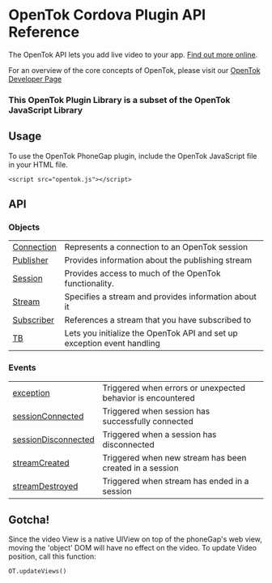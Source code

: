 # OpenTok Cordova Plugin API Reference

The OpenTok API lets you add live video to your app. [Find out more online](http://www.tokbox.com/platform).

For an overview of the core concepts of OpenTok, please visit our [OpenTok Developer Page](http://www.tokbox.com/opentok/demo)

### This OpenTok Plugin Library is a subset of the OpenTok JavaScript Library

## Usage

To use the OpenTok PhoneGap plugin, include the OpenTok JavaScript file in your HTML file.

` <script src="opentok.js"></script> `

## API

### Objects

<table>
	<tr>
		<td>
      <a href="/docs/connection.md">Connection</a>
    </td>
    <td>Represents a connection to an OpenTok session</td>
	</tr>
	<tr>
		<td>
      <a href="/docs/publisher.md">Publisher</a>
    </td>
    <td>Provides information about the publishing stream</td>
	</tr>
	<tr>
		<td>
      <a href="/docs/session.md">Session</a>
    </td>
    <td>Provides access to much of the OpenTok functionality.</td>
	</tr>
	<tr>
		<td>
      <a href="/docs/stream.md">Stream</a>
    </td>
    <td>Specifies a stream and provides information about it</td>
	</tr>
	<tr>
		<td>
      <a href="/docs/subscriber.md">Subscriber</a>
    </td>
    <td>References a stream that you have subscribed to</td>
	</tr>
	<tr>
		<td>
      <a href="/docs/tb.md">TB</a>
    </td>
    <td>Lets you initialize the OpenTok API and set up exception event handling</td>
	</tr>
</table>


### Events

<table>
	<tr>
		<td>
      <a href="/docs/exceptionEvent.md">exception</a>
    </td>
		<td>Triggered when errors or unexpected behavior is encountered</td>
	</tr>
	<tr>
		<td>
      <a href="/docs/sessionEvents.md">sessionConnected</a>
    </td>
		<td>Triggered when session has successfully connected</td>
	</tr>
	<tr>
		<td>
      <a href="/docs/sessionEvents.md">sessionDisconnected</a>
    </td>
		<td>Triggered when a session has disconnected</td>
	</tr>
	<tr>
		<td>
      <a href="/docs/streamEvents.md">streamCreated</a>
    </td>
		<td>Triggered when new stream has been created in a session</td>
	</tr>
	<tr>
		<td>
      <a href="/docs/streamEvents.md">streamDestroyed</a>
    </td>
		<td>Triggered when stream has ended in a session</td>
	</tr>
</table>


## Gotcha!

Since the video View is a native UIView on top of the phoneGap's web view, moving the 'object' DOM will have no effect on the video. To update Video position, call this function:

    OT.updateViews()
